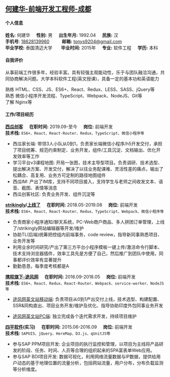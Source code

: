 ## [何建华-前端开发工程师-成都](https://github.com/TonyHey/tony-cv)

#### 个人信息
**姓名:** 何建华&nbsp;&nbsp;&nbsp;&nbsp;
**性别:** 男&nbsp;&nbsp;&nbsp;&nbsp;
**出生年月:** 1992.04&nbsp;&nbsp;&nbsp;&nbsp;
**民族:** 汉<br/>
**手机号**: <a href="tel:18628139960">18628139960</a>&nbsp;&nbsp;&nbsp;&nbsp;&nbsp;&nbsp;&nbsp;&nbsp;&nbsp;
**邮箱:** <a href="mailto:tonys9204@gmail.com">tonys9204@gmail.com</a><br/>
**毕业学校:** 泰国清迈大学&nbsp;&nbsp;&nbsp;&nbsp;&nbsp;&nbsp;
**毕业时间:** 2015年&nbsp;&nbsp;&nbsp;&nbsp;
**专业:** 软件工程&nbsp;&nbsp;&nbsp;&nbsp;
**学历:** 本科

#### 自我评价
从事前端工作很多年，经验丰富。具有较强主观能动性，乐于与团队融洽沟通，共同协商解决问题。大学本科软件工程(英文授课)，具备一定的基本功和英语能力<br/>

熟练 HTML、CSS、JS、ES6+、React、Redux、LESS、SASS、jQuery等<br/>
熟悉 微信小程序开发流程、TypeScript、Webpack、NodeJS、Git等<br/>
了解 Nginx等

#### 工作/项目经历
**[西瓜创客](https://www.xiguacity.cn)**&nbsp;&nbsp;&nbsp;&nbsp;
**在职时间:** 2019.09-至今&nbsp;&nbsp;&nbsp;&nbsp;
**岗位:** 前端开发&nbsp;&nbsp;&nbsp;&nbsp;
<br/>
**技术栈:** `ES6+、React、React-Router、Redux、TypeScript、微信小程序等`
  * 西瓜家长端: 带领3人小队从0到1，负责家长端微信小程序/h5开发交付，承担了项目统筹、规范约束制定、业务开发，组件/工具沉淀、文档输出、优化开发效率等工作
  * 学习平台v3课程地图: 开局一张图，技术主导型项目。负责调研、技术选型、提出解决方案、开发交付，解决了以往业务配课难、灵活性差的痛点，输出了松耦合、高复用、业务方可定制的路径地图组件
  * 西瓜IM: 产出了IM库，支持不同项目接入，支持学生与老师之间收发文本、语音、截图、表情等消息
  * 西瓜创客社区: 负责业务开发、组件沉淀等

**[strikingly](https://www.strikingly.com)/[上线了](https://www.sxl.cn)**&nbsp;&nbsp;&nbsp;&nbsp;
**在职时间:** 2018.05-2019.08&nbsp;&nbsp;&nbsp;&nbsp;
**岗位:** 前端开发&nbsp;&nbsp;&nbsp;&nbsp;
<br/>
**技术栈:** `ES6+、React、React-Router、Redux、TypeScript、Webpack、微信小程序等`
  * 负责商家小程序通知/聊天系统，PC-Web商户商品、多人拼团订单管理，上线了/strikingly网站编辑器等开发/维护
  * 协助TL(后端)统筹把控组内前端事务，code review，指导新同事熟悉项目、业务开发等
  * 利用业余时间研究/产出了第三方平台小程序模板一键上传/激活命令行脚本、技术支持浏览器插件，效率工具先是方便了自己，然后推广到团队中使用，同事都评价效率有显著提升
  * 勤勤恳恳，每季度考核都是A

**[携程旗下-途风网](https://cn.toursforfun.com)**&nbsp;&nbsp;&nbsp;&nbsp;
**在职时间:** 2016.09-2018.05&nbsp;&nbsp;&nbsp;&nbsp;
**岗位:** 前端开发&nbsp;&nbsp;&nbsp;&nbsp;
<br/>
**技术栈:** `ES6+、React、Redux、React-Router、Webpack、service-worker、NodeJS等`
  * [途风网英文站移动端](https://m.tours4fun.com): 负责项目从0到1产出交付上线，技术选型、构建配置、SSR&同构直出、项目业务开发/维护及优化、指导协助印度外包同事业务开发

  * [途风网英文站PC端](https://www.tours4fun.com): 独立完成各个迭代需求开发，持续项目维护

**[四平软件](http://www.sipingsoft.com)(实习)**&nbsp;&nbsp;&nbsp;&nbsp;
**在职时间:** 2015.06-2016.09&nbsp;&nbsp;&nbsp;&nbsp;
**岗位:** 前端开发&nbsp;&nbsp;&nbsp;&nbsp;
<br/>
**技术栈:** `SAPUI5、jQuery、HereMap、D3.js、qUnitJS等`
  * 参与SAP PPM项目开发: 企业项目的执行监控和管理，以项目为主线将产品研发的阶段、任务、时间、人员等合理的组织起来的SPA富表单Web应用。
  * 参与SAP BDI项目开发: 数据可视化，利用网络流量数据与IP数据，提供给用户动态的基于地理位置的流量分析，包括网站流量，用户分布，分布负载监测等分析维度。
